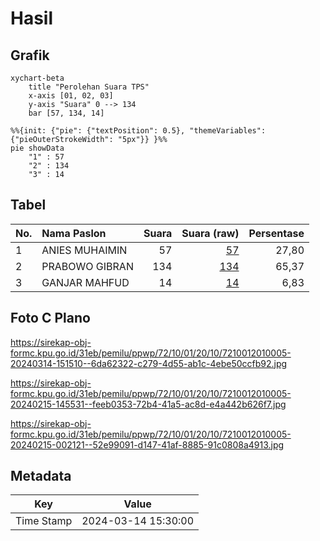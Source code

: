 # Hasil

## Grafik

```mermaid
xychart-beta
    title "Perolehan Suara TPS"
    x-axis [01, 02, 03]
    y-axis "Suara" 0 --> 134
    bar [57, 134, 14]
```

```mermaid
%%{init: {"pie": {"textPosition": 0.5}, "themeVariables": {"pieOuterStrokeWidth": "5px"}} }%%
pie showData
    "1" : 57
    "2" : 134
    "3" : 14
```

## Tabel

| No. | Nama Paslon    | Suara | Suara (raw) | Persentase |
|:--- |:-------------- | -----:| -----------:| ----------:|
| 1   | ANIES MUHAIMIN | 57    | [57][p-1]   | 27,80      |
| 2   | PRABOWO GIBRAN | 134   | [134][p-2]  | 65,37      |
| 3   | GANJAR MAHFUD  | 14    | [14][p-3]   | 6,83       |


[p-1]: https://github.com/gigit-pemilu/pemilu-2024-72-sulawesi-tengah/blob/main/pilpres/hitung-suara/sub/72-sulawesi-tengah/sub/10-sigi/sub/01-sigi-biromaru/sub/2010-lolu/sub/005-tps/sub/paslon-1.txt
[p-2]: https://github.com/gigit-pemilu/pemilu-2024-72-sulawesi-tengah/blob/main/pilpres/hitung-suara/sub/72-sulawesi-tengah/sub/10-sigi/sub/01-sigi-biromaru/sub/2010-lolu/sub/005-tps/sub/paslon-2.txt
[p-3]: https://github.com/gigit-pemilu/pemilu-2024-72-sulawesi-tengah/blob/main/pilpres/hitung-suara/sub/72-sulawesi-tengah/sub/10-sigi/sub/01-sigi-biromaru/sub/2010-lolu/sub/005-tps/sub/paslon-3.txt

## Foto C Plano

https://sirekap-obj-formc.kpu.go.id/31eb/pemilu/ppwp/72/10/01/20/10/7210012010005-20240314-151510--6da62322-c279-4d55-ab1c-4ebe50ccfb92.jpg

https://sirekap-obj-formc.kpu.go.id/31eb/pemilu/ppwp/72/10/01/20/10/7210012010005-20240215-145531--feeb0353-72b4-41a5-ac8d-e4a442b626f7.jpg

https://sirekap-obj-formc.kpu.go.id/31eb/pemilu/ppwp/72/10/01/20/10/7210012010005-20240215-002121--52e99091-d147-41af-8885-91c0808a4913.jpg


## Metadata

| Key        | Value               |
| ---------- | ------------------- |
| Time Stamp | 2024-03-14 15:30:00 |



